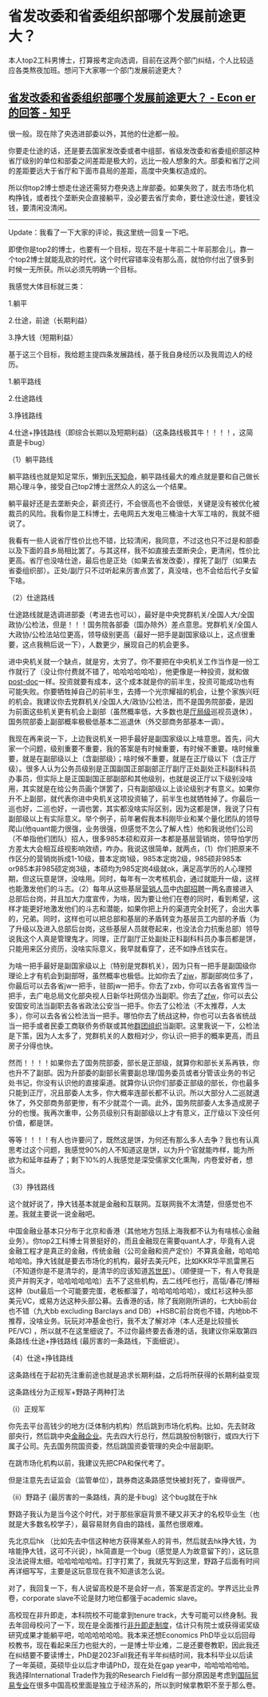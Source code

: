 # 省发改委和省委组织部哪个发展前途更大？

本人top2工科男博士，打算报考定向选调，目前在这两个部门纠结，个人比较适应各类熬夜加班。想问下大家哪一个部门发展前途更大？

## [省发改委和省委组织部哪个发展前途更大？ - Econ er的回答 - 知乎]( https://www.zhihu.com/question/506185338/answer/2880347401)

很一般。现在除了央选进部委以外，其他的仕途都一般。

你要走仕途的话，还是要去国家发改委或者中组部，省级发改委和省委组织部这种省厅级别的单位和部委之间差距是极大的，远比一般人想象的大。部委和省厅之间的差距要远大于省厅和下面市县局的差距，高度中央集权造成的。

所以你top2博士想走仕途还需努力卷央选上岸部委。如果失败了，就去市场化机构挣钱，或者找个垄断央企直接躺平，没必要去省厅卖命，要仕途没仕途，要钱没钱，要清闲没清闲。

------

Update：我看了一下大家的评论，我这里统一回复一下吧。

即使你是top2的博士，也要有一个目标，现在不是十年前二十年前那会儿，靠一个top2博士就能乱砍的时代，这个时代容错率没有那么高，就怕你付出了很多到时候一无所获。所以必须先明确一个目标。

我感觉大体目标就三类：

1.躺平

2.仕途，前途（长期利益）

3.挣大钱（短期利益）

基于这三个目标，我给题主提四条发展路线，基于我自身经历以及我周边人的经历。

1.躺平路线

2.仕途路线

3.挣钱路线

4.仕途+挣钱路线（即综合长期以及短期利益）（这条路线极其牛！！！！，这简直是卡bug）

（1）躺平路线

躺平路线也就是知足常乐，懒到[乐天知命](https://www.zhihu.com/search?q=乐天知命&search_source=Entity&hybrid_search_source=Entity&hybrid_search_extra={"sourceType"%3A"answer"%2C"sourceId"%3A2880347401})，躺平路线最大的难点就是要和自己做长期心理斗争，接受自己top2博士泯然众人的这么一个结果。

躺平最好还是去垄断央企，薪资还行，不会很高也不会很低，关键是没有被优化被裁员的风险。我看你是工科博士，去电网五大发电三桶油十大军工啥的，我就不细说了。

我看有一些人说省厅性价比也不错，比较清闲，我同意，不过这也只不过是和部委以及下面的县乡局相比罢了。与其这样，我不如直接去垄断央企，更清闲，性价比更高。省厅也没啥仕途，最后也是正处（如果去省发改委），撑死了副厅（如果去省委组织部）。正处/副厅只不过听起来厉害点罢了，真没啥，也不会给后代子女留下啥。

（2）仕途路线

仕途路线就是选调进部委（考进去也可以），最好是中央党群机关/全国人大/全国政协/公检法，但是！！！国务院各部委（国办除外）差点意思。党群机关/全国人大政协/公检法站位更高，领导级别更高（最好一把手是副国家级以上，这点很重要，这点我稍后说一下），人数更少，展现自己的机会更多。

进中央机关就一个缺点，就是穷，太穷了。你不要把在中央机关工作当作是一份工作就行了（没让你付费就不错了，哈哈哈哈哈哈），他更像是一种投资，就和做[post-doc](https://www.zhihu.com/search?q=post-doc&search_source=Entity&hybrid_search_source=Entity&hybrid_search_extra={"sourceType"%3A"answer"%2C"sourceId"%3A2880347401})一样。投资就要有成本，这个成本就是你的前半生，投资可能成功也有可能失败。你要牺牲掉自己的前半生，去搏一个光宗耀祖的机会，让整个家族兴旺的机会。我建议你去党群机关/全国人大/政协/公检法，而不是国务院部委，是因为前面这些机关更有机会上副部（虽然概率低，大多数也是[厅局级](https://www.zhihu.com/search?q=厅局级&search_source=Entity&hybrid_search_source=Entity&hybrid_search_extra={"sourceType"%3A"answer"%2C"sourceId"%3A2880347401})巡视员退休），国务院部委上副部概率极极低基本二巡退休（外交部商务部基本一调）。

我现在再来说一下，上边我说机关一把手最好是副国家级以上啥意思。首先，问大家一个问题，级别重要不重要，我的答案是有时候重要，有时候不重要。啥时候重要，就是在副部级以上（含副部级）；啥时候不重要，就是在正厅级以下（含正厅级）。很多人认为公务员级别是正国副国正部副部正厅副厅正处副处正科副科科员办事员，但实际上是正国副国正部副部和其他级别，也就是说正厅以下级别没啥用，其实就是在给公务员画个饼罢了，只有副部级以上谈论级别才有意义。如果你升不上副部，就代表你进中央机关这项投资输了，前半生也就牺牲掉了。你最后一巡也好，二巡也好，一调也罢，其实都没啥实际区别，因为这都是饼，我说了只有副部级以上有实际意义。举个例子，前年暑假我本科刚毕业和某个量化团队的领导爬山(他quant能力很强，业务很强，但感觉不怎么了解人性）他和我说他们公司（不单指他们团队）招人，很多985本硕和双非一本都是基层营销岗，领导怕学历方差太大会相互歧视影响效绩，咋办。我说这很简单，就两点，（1）你们把原来不作区分的营销岗拆成1-10级，普本定岗1级，985本定岗2级，985硕非985本or985本非985硕定岗3级，本硕均为985定岗4级就ok，满足高学历的人心理预期，但这玩意是饼，没啥用。同时，每年有一次考核机会，通过就能升一级，这样也能激发他们的斗志。（2）每年从这些基层[营销人员](https://www.zhihu.com/search?q=营销人员&search_source=Entity&hybrid_search_source=Entity&hybrid_search_extra={"sourceType"%3A"answer"%2C"sourceId"%3A2880347401})中[内部招聘](https://www.zhihu.com/search?q=内部招聘&search_source=Entity&hybrid_search_source=Entity&hybrid_search_extra={"sourceType"%3A"answer"%2C"sourceId"%3A2880347401})一两名直接进入总部后台岗，并且加大力度宣传，为啥，因为要让他们在卷的同时，看到希望，这样才能更好地激发他们的斗志和潜能，如果你把上升的渠道完全封死了，会出大事的，兄弟。同时，这样也可以把总部和基层的矛盾转变为基层员工内部的矛盾（为了升级以及进入总部后台岗，这些基层人员就卷起来，也没法合力抗衡总部）领导说我这个人真是管理鬼才。同理，正厅副厅正处副处正科副科科员办事员都是饼，只能用来区分资历，没啥实际意义，我早就看穿了，还不如挣点钱实在。

为啥一把手最好是副国家级以上（特别是党群机关），因为只有一把手是副国级你理论上才有机会到副部呀，虽然概率也极低。比如你去了[zjw](https://www.zhihu.com/search?q=zjw&search_source=Entity&hybrid_search_source=Entity&hybrid_search_extra={"sourceType"%3A"answer"%2C"sourceId"%3A2880347401})，那副部岗位多了，你最后可以去各省jw一把手，驻部jw一把手。你去了zxb，你可以去各省宣传当一把手，去广电总局文化部央视人日新华社网信办当副职。你去了[zfw](https://www.zhihu.com/search?q=zfw&search_source=Entity&hybrid_search_source=Entity&hybrid_search_extra={"sourceType"%3A"answer"%2C"sourceId"%3A2880347401})，你可以去公安国安司法当副职去各省政法公安当一把手。你去了公检法（不太推荐，人太多），你可以去各省公检法当一把手。哪怕你去了统战这种，你也可以去各省统战当一把手或者民委工商联侨务侨联或其他[群团组织](https://www.zhihu.com/search?q=群团组织&search_source=Entity&hybrid_search_source=Entity&hybrid_search_extra={"sourceType"%3A"answer"%2C"sourceId"%3A2880347401})当副职。这里我说一下，公检法是下策，因为人太多了，党群机关的人数相对少，你认识一把手的概率更高，而且房子分得也快。

然而！！！！如果你去了国务院部委，部长是正部级，就算你和部长关系再铁，你也升不了副部。因为升部委的副部长需要副总理/国务委员或者分管该业务的书记处书记，你没有认识他的直接渠道。就算你认识你们部委正部级的部长，你也最多只能到正厅，况且部委人太多，你大概率连部长都不认识。所以大部分人二巡就退休了，外交部商务部更惨，有不少就混个一调。此外，国务院部委人太多造成房子分的也慢。我再次重申，公务员级别只有副部级以上才有意义，正厅级以下没任何价值，都是饼。

等等！！！！有人也许要问了，既然这是饼，为何还有那么多人去争？我也有认真思考过这个问题，我感觉90%的人不知道这是饼，以为升个官就能咋样，能为所欲为和延年益寿了；剩下10%的人我感觉是深受儒家文化熏陶，内卷爱好者，想当仌。

（3）挣钱路线

这个就好说了，挣大钱基本就是金融和互联网。互联网我不太清楚，但感觉也不差。我就主要说一说金融吧。

中国金融业基本只分布于北京和香港（其他地方包括上海我都不认为有啥核心金融业务）。你top2工科博士背景挺好的，而且金融现在需要quant人才，毕竟有人说金融工程才是真正的金融，传统金融（公司金融和资产定价）不算真金融，哈哈哈哈哈哈。挣大钱就是要去市场化的机构，最好去美元PE，比如KKR华平凯雷黑石（不知道你是不是清华的，是清华的应该知道[苏世民](https://www.zhihu.com/search?q=苏世民&search_source=Entity&hybrid_search_source=Entity&hybrid_search_extra={"sourceType"%3A"answer"%2C"sourceId"%3A2880347401})）。（顺便提一下，有人夸我是资产并购天才，哈哈哈哈哈哈）去不了这些机构，去二线PE也行，高瓴/春花/博裕这种（but最后一个可能要完蛋，老板都溜了，哈哈哈哈哈哈），或红衫这种头部美元VC，或易方达这种头部公募。去香港的话，除了我刚刚所讲的，七大bb前台也不错（九大bb excluding Barclays and DB）+HSBC前台岗也不错，内地bb不推荐，没啥业务。玩玩对冲基金也行，我不太了解对冲（本人还是比较擅长PE/VC) ，所以就不在这里细说了。不过你最终要去香港的话，我建议你采取第四条路线:仕途+挣钱路线 (最厉害的一条路线，下面细说）。

（4）仕途+挣钱路线

这条路线在于起初先注重前途也就是追求长期利益，之后将所获得的长期利益变现

这条路线分为正规军+野路子两种打法

（i）正规军

你先去平台高钱少的地方(泛体制内机构）然后跳到市场化机构。比如，先去财政部央行，然后跳中央[金融企业](https://www.zhihu.com/search?q=金融企业&search_source=Entity&hybrid_search_source=Entity&hybrid_search_extra={"sourceType"%3A"answer"%2C"sourceId"%3A2880347401})。先去四大行总行，然后跳股份制银行，或四大行下属子公司。先去国务院国资委，然后跳国资委管理的央企中层副职。

在跳市场化机构以前，我建议先把CPA和保代考了。

但是注意先去证监会（监管单位），跳券商这条路感觉快被封死了，查得很严。

（ii）野路子 (最厉害的一条路线，真的是卡bug）这个bug就在于hk

野路子我认为是当今这个时代，对于那些家庭背景不硬又非天才的名校毕业生（也就是大多数名校学子），最容易财务自由的路线，虽然也很艰难。

先北京后hk （比如先去中信这种地方获得某些人的背书，然后就去hk挣大钱，为啥能挣大钱，这可不兴说），hk简直是一个bug（感觉是人为故意留下的），这玩意没法说得太细，哈哈哈哈哈哈。打字打累了，我就先写到这里，野路子后面有时间再详细写写，主要是这玩意现在我不知道该怎么说。

对了，我回复一下，有人说留高校是不是会好一点，答案是否定的。学界远比业界卷，corporate slave不论是财力地位都强于academic slave。

高校现在非升即走，本科院校不可能拿到tenure track，大专可能可以终身制。我去年回母校问了一下，现在是全面推行[非升即走制度](https://www.zhihu.com/search?q=非升即走制度&search_source=Entity&hybrid_search_source=Entity&hybrid_search_extra={"sourceType"%3A"answer"%2C"sourceId"%3A2880347401})，估计只有院士或获得诺奖级研究成果才能躺平吧，哈哈哈哈哈哈。我本来还想Economics PhD毕业以后回母校教书，现在看起来压力也挺大的，一是博士毕业难，二是还要卷教职，因此我还在纠结要不要读博士，PhD是2023Fall我还有半年纠结时间，我本科毕业以后读了一年英硕，英硕毕业以后才申请PhD，现在处在gap year中，哈哈哈哈哈哈。我选择International Trade作为我的Research Field有一部分原因是考虑到[国际贸易专业](https://www.zhihu.com/search?q=国际贸易专业&search_source=Entity&hybrid_search_source=Entity&hybrid_search_extra={"sourceType"%3A"answer"%2C"sourceId"%3A2880347401})在很多中国高校里面是独立于经济系的，所以到时候拿教职不至于那么卷。